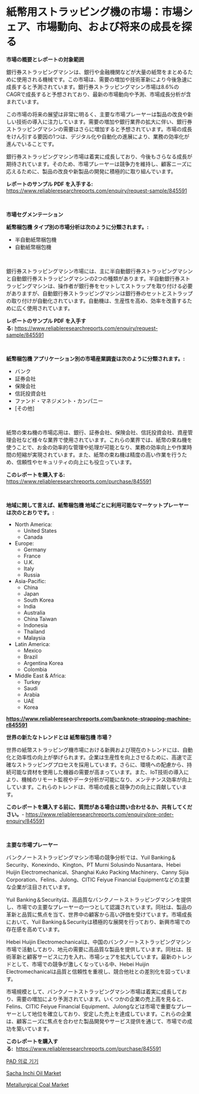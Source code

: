 <p><h1>紙幣用ストラッピング機の市場：市場シェア、市場動向、および将来の成長を探る</h1></p><p><strong>市場の概要とレポートの対象範囲</strong></p>
<p><p>銀行券ストラッピングマシンは、銀行や金融機関などが大量の紙幣をまとめるために使用される機械です。この市場は、需要の増加や技術革新により今後急速に成長すると予測されています。銀行券ストラッピングマシン市場は8.6%のCAGRで成長すると予想されており、最新の市場動向や予測、市場成長分析が含まれています。</p><p>この市場の将来の展望は非常に明るく、主要な市場プレーヤーは製品の改良や新しい技術の導入に注力しています。需要の増加や銀行業界の拡大に伴い、銀行券ストラッピングマシンの需要はさらに増加すると予想されています。市場の成長をけん引する要因の1つは、デジタル化や自動化の進展により、業務の効率化が進んでいることです。</p><p>銀行券ストラッピングマシン市場は着実に成長しており、今後もさらなる成長が期待されています。そのため、市場プレーヤーは競争力を維持し、顧客ニーズに応えるために、製品の改良や新製品の開発に積極的に取り組んでいます。</p></p>
<p><strong>レポートのサンプル PDF を入手する:</strong> <a href="https://www.reliableresearchreports.com/enquiry/request-sample/845591">https://www.reliableresearchreports.com/enquiry/request-sample/845591</a></p>
<p>&nbsp;</p>
<p><strong>市場セグメンテーション</strong></p>
<p><strong>紙幣梱包機 タイプ別の市場分析は次のように分類されます。:</strong></p>
<p><ul><li>半自動紙幣梱包機</li><li>自動紙幣梱包機</li></ul></p>
<p>&nbsp;</p>
<p><p>銀行券ストラッピングマシン市場には、主に半自動銀行券ストラッピングマシンと自動銀行券ストラッピングマシンの2つの種類があります。半自動銀行券ストラッピングマシンは、操作者が銀行券をセットしてストラップを取り付ける必要がありますが、自動銀行券ストラッピングマシンは銀行券のセットとストラップの取り付けが自動化されています。自動機は、生産性を高め、効率を改善するために広く使用されています。</p></p>
<p><strong>レポートのサンプル PDF を入手する:</strong>&nbsp;<a href="https://www.reliableresearchreports.com/enquiry/request-sample/845591">https://www.reliableresearchreports.com/enquiry/request-sample/845591</a></p>
<p>&nbsp;</p>
<p><strong> 紙幣梱包機 アプリケーション別の市場産業調査は次のように分類されます。:</strong></p>
<p><ul><li>バンク</li><li>証券会社</li><li>保険会社</li><li>信託投資会社</li><li>ファンド・マネジメント・カンパニー</li><li>[その他]</li></ul></p>
<p>&nbsp;</p>
<p><p>紙幣の束ね機の市場応用は、銀行、証券会社、保険会社、信託投資会社、資産管理会社など様々な業界で使用されています。これらの業界では、紙幣の束ね機を使うことで、お金の効率的な管理や処理が可能となり、業務の効率向上や作業時間の短縮が実現されています。また、紙幣の束ね機は精度の高い作業を行うため、信頼性やセキュリティの向上にも役立っています。</p></p>
<p><strong>このレポートを購入する:</strong>&nbsp; <a href="https://www.reliableresearchreports.com/purchase/845591">https://www.reliableresearchreports.com/purchase/845591</a></p>
<p>&nbsp;</p>
<p><strong>地域に関して言えば、紙幣梱包機 地域ごとに利用可能なマーケットプレーヤーは次のとおりです。:</strong></p>
<p><ul>
    <li>
        North America:
        <ul>
            <li>United States</li>
            <li>Canada</li>
        </ul>
    </li>
    <li>
        Europe:
        <ul>
            <li>Germany</li>
            <li>France</li>
            <li>U.K.</li>
            <li>Italy</li>
            <li>Russia</li>
        </ul>
    </li>
    <li>
        Asia-Pacific:
        <ul>
            <li>China</li>
            <li>Japan</li>
            <li>South Korea</li>
            <li>India</li>
            <li>Australia</li>
            <li>China Taiwan</li>
            <li>Indonesia</li>
            <li>Thailand</li>
            <li>Malaysia</li>
        </ul>
    </li>
    <li>
        Latin America:
        <ul>
            <li>Mexico</li>
            <li>Brazil</li>
            <li>Argentina Korea</li>
            <li>Colombia</li>
        </ul>
    </li>
    <li>
        Middle East & Africa:
        <ul>
            <li>Turkey</li>
            <li>Saudi</li>
            <li>Arabia</li>
            <li>UAE</li>
            <li>Korea</li>
        </ul>
    </li>
    </ul></p>
<p><strong><a href="https://www.reliableresearchreports.com/banknote-strapping-machine-r845591">https://www.reliableresearchreports.com/banknote-strapping-machine-r845591</a></strong>&nbsp;</p>
<p><strong>世界の新たなトレンドとは 紙幣梱包機 市場？</strong></p>
<p><p>世界の紙幣ストラッピング機市場における新興および現在のトレンドには、自動化と効率性の向上が挙げられます。企業は生産性を向上させるために、高速で正確なストラッピングプロセスを採用しています。さらに、環境への配慮から、持続可能な資材を使用した機器の需要が高まっています。また、IoT技術の導入により、機械のリモート監視やデータ分析が可能になり、メンテナンス効率が向上しています。これらのトレンドは、市場の成長と競争力の向上に貢献しています。</p></p>
<p><strong>このレポートを購入する前に、質問がある場合は問い合わせるか、共有してください。</strong>- <a href="https://www.reliableresearchreports.com/enquiry/pre-order-enquiry/845591">https://www.reliableresearchreports.com/enquiry/pre-order-enquiry/845591</a></p>
<p>&nbsp;</p>
<p><strong>主要な市場プレーヤー</strong></p>
<p><p>バンクノートストラッピングマシン市場の競争分析では、Yuil Banking＆Security、Konexindo、Kington、PT Murni Solusindo Nusantara、Hebei Huijin Electromechanical、Shanghai Kuko Packing Machinery、Canny Sijia Corporation、Felins、Julong、CITIC Feiyue Financial Equipmentなどの主要な企業が注目されています。</p><p>Yuil Banking＆Securityは、高品質なバンクノートストラッピングマシンを提供し、市場での主要なプレーヤーの一つとして認識されています。同社は、製品の革新と品質に焦点を当て、世界中の顧客から高い評価を受けています。市場成長において、Yuil Banking＆Securityは積極的な展開を行っており、新興市場での存在感を高めています。</p><p>Hebei Huijin Electromechanicalは、中国のバンクノートストラッピングマシン市場で活動しており、地元の需要に高品質な製品を提供しています。同社は、技術革新と顧客サービスに力を入れ、市場シェアを拡大しています。最新のトレンドとして、市場での競争が激しくなっている中、Hebei Huijin Electromechanicalは品質と信頼性を重視し、競合他社との差別化を図っています。</p><p>市場規模として、バンクノートストラッピングマシン市場は着実に成長しており、需要の増加により予測されています。いくつかの企業の売上高を見ると、Felins、CITIC Feiyue Financial Equipment、Julongなどは市場で重要なプレーヤーとして地位を確立しており、安定した売上を達成しています。これらの企業は、顧客ニーズに焦点を合わせた製品開発やサービス提供を通じて、市場での成功を築いています。</p></p>
<p><strong>このレポートを購入する:</strong>&nbsp;&nbsp;<a href="https://www.reliableresearchreports.com/purchase/845591">https://www.reliableresearchreports.com/purchase/845591</a></p>
<p><p><a href="https://medium.com/@travisohan56562023/pad-%EC%9D%98%EB%A3%8C%EA%B8%B0%EA%B8%B0-%EC%8B%9C%EC%9E%A5-%EC%A0%90%EC%9C%A0%EC%9C%A8-%EB%B3%80%ED%99%94-%EB%B0%8F-%EC%8B%9C%EC%9E%A5-%EC%84%B1%EC%9E%A5-%EC%B6%94%EC%9D%B4-2024%EB%85%84-2031%EB%85%84-d8360a4d934b">PAD 의료 기기</a></p><p><a href="https://github.com/AKSHATREPORTPRIME/Market-Research-Report-List-4/blob/main/sacha-inchi-oil-market.md">Sacha Inchi Oil Market</a></p><p><a href="https://copper-carbon-84f.notion.site/Metallurgical-Coal-Market-Offers-Provide-Insightful-Data-for-the-Time-Period-from-2024-to-2031-and-a-d295d34de9de47d2949e352f8ffa12d4">Metallurgical Coal Market</a></p></p>